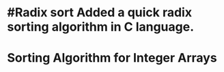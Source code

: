 #Radix sort
Added a quick radix sorting algorithm in C language.
=======
# Sorting Algorithm for Integer Arrays
